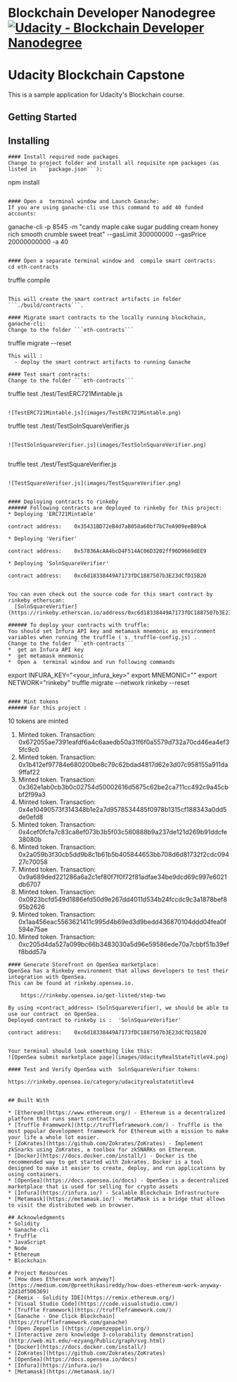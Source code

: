# Blockchain Developer Nanodegree [![Udacity - Blockchain Developer Nanodegree](https://bit.ly/2svzNOI)](https://www.udacity.com/blockchain)

# Udacity Blockchain Capstone
This is a sample application for Udacity's Blockchain course. 

## Getting Started

## Installing

```
#### Install required node packages 
Change to project folder and install all requisite npm packages (as listed in ```package.json```):

```
npm install
```

#### Open a  terminal window and Launch Ganache:
If you are using ganache-cli use this command to add 40 funded accounts:
```
ganache-cli -p 8545 -m "candy maple cake sugar pudding cream honey rich smooth crumble sweet treat" --gasLimit 300000000 --gasPrice 20000000000 -a 40

```

#### Open a separate terminal window and  compile smart contracts:
cd eth-contracts
```
truffle compile
```

This will create the smart contract artifacts in folder ```./build/contracts```.

#### Migrate smart contracts to the locally running blockchain, ganache-cli:
Change to the folder ```eth-contracts``` 
```
truffle migrate --reset
```
This will :
  - deploy the smart contract artifacts to running Ganache 
 
#### Test smart contracts:
Change to the folder ```eth-contracts``` 
```
truffle test ./test/TestERC721Mintable.js 
```

![TestERC721Mintable.js](images/TestERC721Mintable.png)

```
truffle test ./test/TestSolnSquareVerifier.js  
```

![TestSolnSquareVerifier.js](images/TestSolnSquareVerifier.png)


```
truffle test ./test/TestSquareVerifier.js  
```

![TestSquareVerifier.js](images/TestSquareVerifier.png)


#### Deploying contracts to rinkeby
###### Following contracts are deployed to rinkeby for this project:
* Deploying 'ERC721Mintable'
```
    contract address:    0x35431BD72eB4d7aB058a60bf7bC7eA909eeB89cA
```
* Deploying 'Verifier'
```
    contract address:    0x57836AcAA4bcD4F514AC06D3202ff96D9669dEE9
```
* Deploying 'SolnSquareVerifier'
```
    contract address:    0xc6d18338449A7173fDC1887507b3E23dCfD15B20
```

You can even check out the source code for this smart contract by rinkeby etherscan:
  [SolnSquareVerifier](https://rinkeby.etherscan.io/address/0xc6d18338449A7173fDC1887507b3E23dCfD15B20).
  
###### To deploy your contracts with truffle:
You should set Infura API key and metamask mnemonic as environment variables when running the truffle ( s. truffle-config.js) .
Change to the folder ```eth-contracts``` 
*  get an Infura API key
*  get metamask mnemonic
*  Open a  terminal window and run following commands
```
export INFURA_KEY="<your_infura_key>"
export MNEMONIC="<metamask>"
export NETWORK="rinkeby"
truffle migrate --network rinkeby --reset
```

#### Mint tokens
###### For this project :
```
 10 tokens are minted

1.  Minted token. Transaction: 0x672055ae7391eafdf6a4c6aaedb50a31f6f0a5579d732a70cd46ea4ef35fc9c0
2.  Minted token. Transaction: 0x1b412ef97784e680200be8c79c62bdad4817d62e3d07c958155a911da9ffaf22 
3.  Minted token. Transaction: 0x362e1ab0cb3b0c02754d50002616d5675c62be2ca711cc492c9a45cbbf2f99a3
4.  Minted token. Transaction: 0x4e10490573f314348b1e2a7d9578534485f0978b1315cf188343a0dd5de0efd8
5.  Minted token. Transaction: 0x4cef0fcfa7c83ca8ef073b3b5f03c580888b9a237de121d269b91ddcfe38080b
6.  Minted token. Transaction: 0x2a059b3f30cb5dd9b8c1b61b5b405844653bb708d6d81732f2cdc09427c70058 
7.  Minted token. Transaction: 0x9a689ded221286a6a2c1ef80f7f0f72f81adfae34be9dcd69c997e6021db6707
8.  Minted token. Transaction: 0x0923bcfd549d1886efd50d9e267dd4011d534b24fccdc9c3a1878bef895b2626
9.  Minted token. Transaction: 0x1aa456eac5563621411c995d4b69ed3d9bedd436870104ddd04fea0f594e75ae 
10. Minted token. Transaction: 0xc205d4da527a099bc66b3483030a5d96e59586ede70a7cbbf51b39eff8bdd57a

```
#### Generate Storefront on OpenSea marketplace:
OpenSea has a Rinkeby environment that allows developers to test their integration with OpenSea. 
This can be found at rinkeby.opensea.io. 

    https://rinkeby.opensea.io/get-listed/step-two

By using <contract_address> (SolnSquareVerifier), we should be able to use our contract  on OpenSea. 
Deployed contract to rinkeby is :  'SolnSquareVerifier'
```
    contract address:    0xc6d18338449A7173fDC1887507b3E23dCfD15B20
```

Your terminal should look something like this:
![OpenSea submit marketplace page](images/UdacityRealStateTitleV4.png)

#### Test and Verify OpenSea with  SolnSquareVerifier tokens:

https://rinkeby.opensea.io/category/udacityrealstatetitlev4


## Built With

* [Ethereum](https://www.ethereum.org/) - Ethereum is a decentralized platform that runs smart contracts
* [Truffle Framework](http://truffleframework.com/) - Truffle is the most popular development framework for Ethereum with a mission to make your life a whole lot easier.
* [ZoKrates](https://github.com/Zokrates/ZoKrates) - Implement zkSnarks using ZoKrates, a toolbox for zkSNARKs on Ethereum.
* [Docker](https://docs.docker.com/install/) - Docker is the recommended way to get started with Zokrates. Docker is a tool designed to make it easier to create, deploy, and run applications by using containers.
* [OpenSea](https://docs.opensea.io/docs) - OpenSea is a decentralized marketplace that is used for selling for crypto assets
* [Infura](https://infura.io/) - Scalable Blockchain Infrastructure
* [Metamask](https://metamask.io/) - MetaMask is a bridge that allows to visit the distributed web in browser.

## Acknowledgments
* Solidity
* Ganache-cli
* Truffle
* JavaScript
* Node
* Ethereum
* Blockchain

# Project Resources
* [How does Ethereum work anyway?](https://medium.com/@preethikasireddy/how-does-ethereum-work-anyway-22d1df506369)
* [Remix - Solidity IDE](https://remix.ethereum.org/)
* [Visual Studio Code](https://code.visualstudio.com/)
* [Truffle Framework](https://truffleframework.com/)
* [Ganache - One Click Blockchain](https://truffleframework.com/ganache)
* [Open Zeppelin ](https://openzeppelin.org/)
* [Interactive zero knowledge 3-colorability demonstration](http://web.mit.edu/~ezyang/Public/graph/svg.html)
* [Docker](https://docs.docker.com/install/)
* [ZoKrates](https://github.com/Zokrates/ZoKrates)
* [OpenSea](https://docs.opensea.io/docs)
* [Infura](https://infura.io/)
* [Metamask](https://metamask.io/)